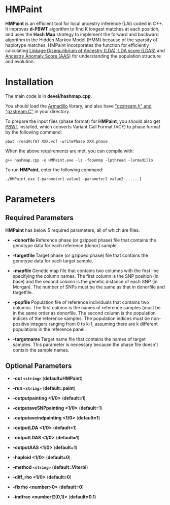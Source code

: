 # HMPaint
**HMPaint** is an efficient tool for local ancestry inference (LAI) coded in C++. It improves **d-PBWT** algorithm to find K longest matches at each position, and uses the **Hash Map** strategy to implement the forward and backward algorithm in the Hidden Markov Model (HMM) because of the sparsity of haplotype matches. HMPaint incorporates the function for efficiently calculating [Linkage Disequilibrium of Ancestry (LDA), LDA score (LDAS)](https://github.com/YaolingYang/LDAandLDAscore) and [Ancestry Anomaly Score (AAS)](https://github.com/danjlawson/ms_paper) for understanding the population structure and evolution.

# Installation

The main code is in **devel/hashmap.cpp**.

You should load the [Armadillo](https://arma.sourceforge.net/download.html) library, and also have ["gzstream.h" and "gzstream.C"](https://www.cs.unc.edu/Research/compgeom/gzstream/) in your directory. 

To prepare the input files (phase format) for **HMPaint**, you should also get [PBWT](https://github.com/richarddurbin/pbwt) installed, which converts Variant Call Format (VCF) to phase format by the following command:

``
pbwt -readVcfGT XXX.vcf -writePhase XXX.phase
``

When the above requirements are met, you can compile with:

``
g++ hashmap.cpp -o HMPaint.exe -lz -fopenmp -lpthread -larmadillo
``

To run **HMPaint**, enter the following command:

``
./HMPaint.exe [-parameter1 value1 -parameter2 value2 ......]
``

# Parameters

## Required Parameters

**HMPaint** has below 5 required parameters, all of which are files.

* **-donorfile <file>** Reference phase (or gzipped phase) file that contains the genotype data for each reference (donor) sample.

* **-targetfile <file>** Target phase (or gzipped phase) file that contains the genotype data for each target sample.

* **-mapfile <file>** Genetic map file that contains two columns with the first line specifying the column names. The first column is the SNP position (in base) and the second column is the genetic distance of each SNP (in Morgan). The number of SNPs must be the same as that in donorfile and targetfile.

* **-popfile <file>** Population file of reference individuals that contains two columns. The first column is the names of reference samples (must be in the same order as donorfile. The second column is the population indices of the reference samples. The population indices must be non-positive integers ranging from 0 to k-1, assuming there are k different populations in the reference panel.

* **-targetname <file>** Target name file that contains the names of target samples. This parameter is necessary because the phase file doesn't contain the sample names.

## Optional Parameters

* **-out `<string>`** (**default=HMPaint**)

* **-run `<string>`** (**default=paint**)

* **-outputpainting <1/0>** (**default=1**)

* **-outputaveSNPpainting <1/0>** (**default=1**)

* **-outputaveindpainting <1/0>** (**default=1**)

* **-outputLDA <1/0>** (**default=1**)

* **-outputLDAS <1/0>** (**default=1**)

* **-outputAAS <1/0>** (**default=1**)

* **-haploid <1/0>** (**default=0**)

* **-method `<string>`** (**default=Viterbi**)

* **-diff_rho <1/0>** (**default=0**)

* **-fixrho <number&gt;0>** (**default=0**)

* **-indfrac <number&isin;(0,1)>** (**default=0.1**)
